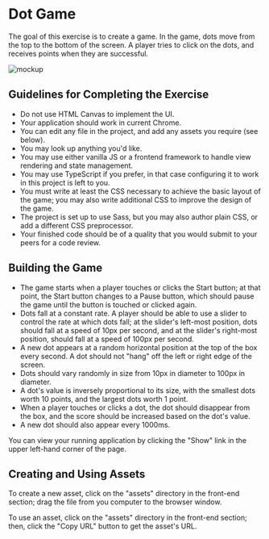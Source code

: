 # Dot Game

The goal of this exercise is to create a game. In the game, dots move from the top to the bottom of the screen. A player tries to click on the dots, and receives points when they are successful.

![mockup](https://cdn.gomix.com/84ca8f35-cd1c-4d74-ad6f-f1f108b5b85a%2Fdot-game-with-banner.png)


## Guidelines for Completing the Exercise

- Do not use HTML Canvas to implement the UI.
- Your application should work in current Chrome.
- You can edit any file in the project, and add any assets you require (see below).
- You may look up anything you'd like.
- You may use either vanilla JS or a frontend framework to handle view rendering and state management.
- You may use TypeScript if you prefer, in that case configuring it to work in this project is left to you.
- You must write at least the CSS necessary to achieve the basic layout of the game; you may also write additional CSS to improve the design of the game.
- The project is set up to use Sass, but you may also author plain CSS, or add a different CSS preprocessor.
- Your finished code should be of a quality that you would submit to your peers for a code review.

## Building the Game

- The game starts when a player touches or clicks the Start button; at that point, the Start button changes to a Pause button, which should pause the game until the button is touched or clicked again.
- Dots fall at a constant rate. A player should be able to use a slider to control the rate at which dots fall; at the slider's left-most position, dots should fall at a speed of 10px per second, and at the slider's right-most position, should fall at a speed of 100px per second.
- A new dot appears at a random horizontal position at the top of the box every second. A dot should not "hang" off the left or right edge of the screen.
- Dots should vary randomly in size from 10px in diameter to 100px in diameter.
- A dot's value is inversely proportional to its size, with the smallest dots worth 10 points, and the largest dots worth 1 point.
- When a player touches or clicks a dot, the dot should disappear from the box, and the score should be increased based on the dot's value.
- A new dot should also appear every 1000ms.

You can view your running application by clicking the "Show" link in the upper left-hand corner of the page.

## Creating and Using Assets

To create a new asset, click on the "assets" directory in the front-end section; drag the file from you computer to the browser window.

To use an asset, click on the "assets" directory in the front-end section; then, click the "Copy URL" button to get the asset's URL.
